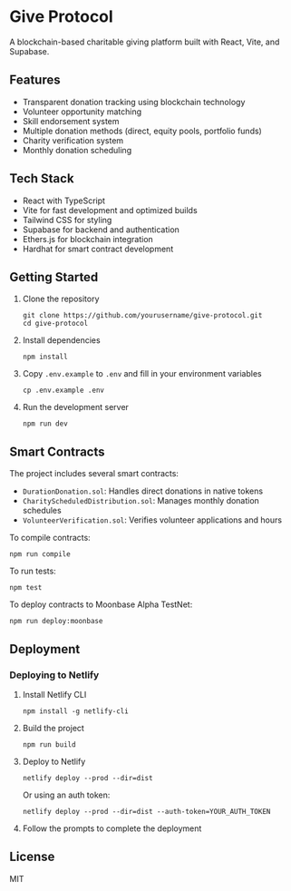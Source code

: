 # Give Protocol

A blockchain-based charitable giving platform built with React, Vite, and Supabase.

## Features

- Transparent donation tracking using blockchain technology
- Volunteer opportunity matching
- Skill endorsement system
- Multiple donation methods (direct, equity pools, portfolio funds)
- Charity verification system
- Monthly donation scheduling

## Tech Stack

- React with TypeScript
- Vite for fast development and optimized builds
- Tailwind CSS for styling
- Supabase for backend and authentication
- Ethers.js for blockchain integration
- Hardhat for smart contract development

## Getting Started

1. Clone the repository
   ```
   git clone https://github.com/yourusername/give-protocol.git
   cd give-protocol
   ```

2. Install dependencies
   ```
   npm install
   ```

3. Copy `.env.example` to `.env` and fill in your environment variables
   ```
   cp .env.example .env
   ```

4. Run the development server
   ```
   npm run dev
   ```

## Smart Contracts

The project includes several smart contracts:

- `DurationDonation.sol`: Handles direct donations in native tokens
- `CharityScheduledDistribution.sol`: Manages monthly donation schedules
- `VolunteerVerification.sol`: Verifies volunteer applications and hours

To compile contracts:
```
npm run compile
```

To run tests:
```
npm test
```

To deploy contracts to Moonbase Alpha TestNet:
```
npm run deploy:moonbase
```

## Deployment

### Deploying to Netlify

1. Install Netlify CLI
   ```
   npm install -g netlify-cli
   ```

2. Build the project
   ```
   npm run build
   ```

3. Deploy to Netlify
   ```
   netlify deploy --prod --dir=dist
   ```

   Or using an auth token:
   ```
   netlify deploy --prod --dir=dist --auth-token=YOUR_AUTH_TOKEN
   ```

4. Follow the prompts to complete the deployment

## License

MIT